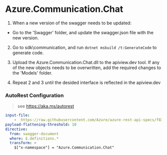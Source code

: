 # Azure.Communication.Chat
1. When a new version of the swagger needs to be updated:
- Go to the 'Swagger' folder, and update the swagger.json file with the new version.

2. Go to sdk\communication, and run `dotnet msbuild /t:GenerateCode` to generate code.

3. Upload the Azure.Communication.Chat.dll to the apiview.dev tool.
If any of the new objects needs to be overwritten, add the required changes to the 'Models' folder.

4. Repeat 2 and 3 until the desided interface is reflected in the apiview.dev 

### AutoRest Configuration
> see https://aka.ms/autorest

``` yaml
input-file:
    -  https://raw.githubusercontent.com/Azure/azure-rest-api-specs/f832cfc33fbd8b2333580b2979585ccfbc6d5992/specification/communication/data-plane/Microsoft.CommunicationServicesChat/preview/2020-11-01-preview3/communicationserviceschat.json
payload-flattening-threshold: 10
directive:
  from: swagger-document
  where: $.definitions.*
  transform: >
    $["x-namespace"] = "Azure.Communication.Chat"
```
